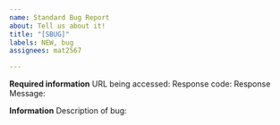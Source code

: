 ```yaml
---
name: Standard Bug Report
about: Tell us about it!
title: "[SBUG]"
labels: NEW, bug
assignees: mat2567

---
```


**Required information**
URL being accessed:
Response code:
Response Message: 

**Information**
Description of bug:
